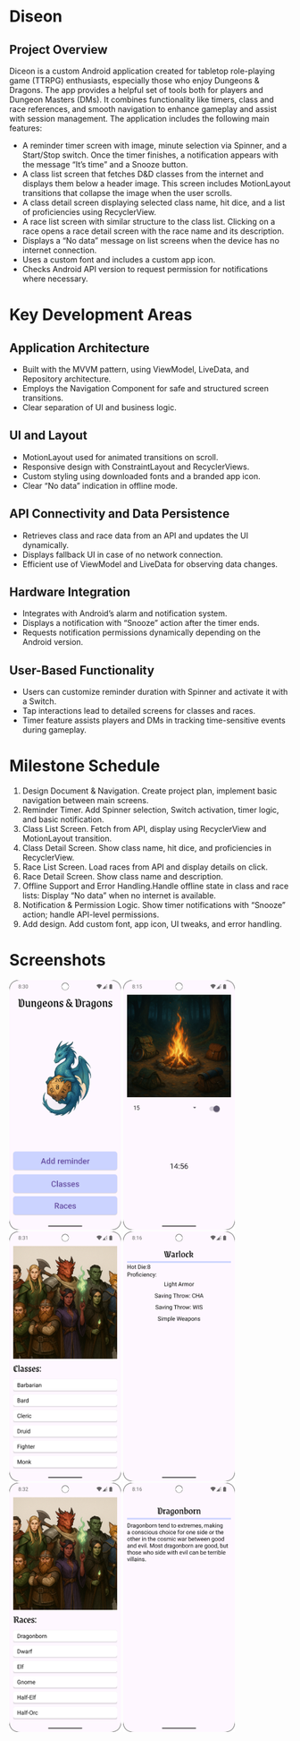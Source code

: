 # Diseon
## Project Overview
Diceon is a custom Android application created for tabletop role-playing game (TTRPG) enthusiasts, especially those who enjoy Dungeons & Dragons. The app provides a helpful set of tools both for players and Dungeon Masters (DMs). It combines functionality like timers, class and race references, and smooth navigation to enhance gameplay and assist with session management.
The application includes the following main features:
* A reminder timer screen with image, minute selection via Spinner, and a Start/Stop switch. Once the timer finishes, a notification appears with the message “It’s time” and a Snooze button.
* A class list screen that fetches D&D classes from the internet and displays them below a header image. This screen includes MotionLayout transitions that collapse the image when the user scrolls.
* A class detail screen displaying selected class name, hit dice, and a list of proficiencies using RecyclerView.
* A race list screen with similar structure to the class list. Clicking on a race opens a race detail screen with the race name and its description.
* Displays a “No data” message on list screens when the device has no internet connection.
* Uses a custom font and includes a custom app icon.
* Checks Android API version to request permission for notifications where necessary.

# Key Development Areas
## Application Architecture
* Built with the MVVM pattern, using ViewModel, LiveData, and Repository architecture.
* Employs the Navigation Component for safe and structured screen transitions.
* Clear separation of UI and business logic.

## UI and Layout
* MotionLayout used for animated transitions on scroll.
* Responsive design with ConstraintLayout and RecyclerViews.
* Custom styling using downloaded fonts and a branded app icon.
* Clear “No data” indication in offline mode.

## API Connectivity and Data Persistence
* Retrieves class and race data from an API and updates the UI dynamically.
* Displays fallback UI in case of no network connection.
* Efficient use of ViewModel and LiveData for observing data changes.
  
## Hardware Integration
* Integrates with Android’s alarm and notification system.
* Displays a notification with “Snooze” action after the timer ends.
* Requests notification permissions dynamically depending on the Android version.

## User-Based Functionality
* Users can customize reminder duration with Spinner and activate it with a Switch.
* Tap interactions lead to detailed screens for classes and races.
* Timer feature assists players and DMs in tracking time-sensitive events during gameplay.

# Milestone Schedule
1. Design Document & Navigation. Create project plan, implement basic navigation between main screens.
2. Reminder Timer. Add Spinner selection, Switch activation, timer logic, and basic notification.
3. Class List Screen. Fetch from API, display using RecyclerView and MotionLayout transition.
4. Class Detail Screen. Show class name, hit dice, and proficiencies in RecyclerView.
5. Race List Screen. Load races from API and display details on click.
6. Race Detail Screen. Show class name and description.
7. Offline Support and Error Handling.Handle offline state in class and race lists: Display “No data” when no internet is available.
8. Notification & Permission Logic. Show timer notifications with “Snooze” action; handle API-level permissions.
9. Add design. Add custom font, app icon, UI tweaks, and error handling.

# Screenshots
<img src="Screenshots/Screenshot_main_screen.png" alt="Detail screen" width="200"/> <img src="Screenshots/Screenshot_reminder_screen.png" alt="Detail screen" width="200"/> 
<img src="Screenshots/Screenshot_class_screen.png" alt="Detail screen" width="200"/> <img src="Screenshots/Screenshot_class_detail_screen.png" alt="Detail screen" width="200"/> 
<img src="Screenshots/Screenshot_race_screen.png" alt="Detail screen" width="200"/> <img src="Screenshots/Screenshot_race_detail_screen.png" alt="Detail screen" width="200"/>
